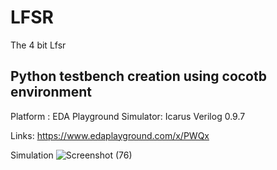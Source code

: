 # LFSR

The 4 bit Lfsr 
## Python testbench creation using cocotb environment
Platform : EDA Playground
Simulator: Icarus Verilog 0.9.7          

Links: https://www.edaplayground.com/x/PWQx

Simulation
![Screenshot (76)](https://user-images.githubusercontent.com/82306704/162632350-73013bfe-74c3-4dd2-add9-3ea32b14705f.png)
